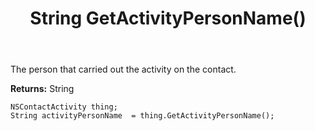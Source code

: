﻿---
uid: crmscript_ref_NSContactActivity_GetActivityPersonName
title: String GetActivityPersonName()
intellisense: NSContactActivity.GetActivityPersonName
keywords: NSContactActivity, GetActivityPersonName
so.topic: reference
---

The person that carried out the activity on the contact.

**Returns:** String


```crmscript
NSContactActivity thing;
String activityPersonName  = thing.GetActivityPersonName();
```


